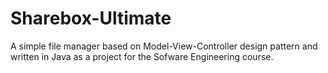 # Sharebox-Ultimate

A simple file manager based on Model-View-Controller design pattern and written in Java as a project for the Sofware Engineering course.
